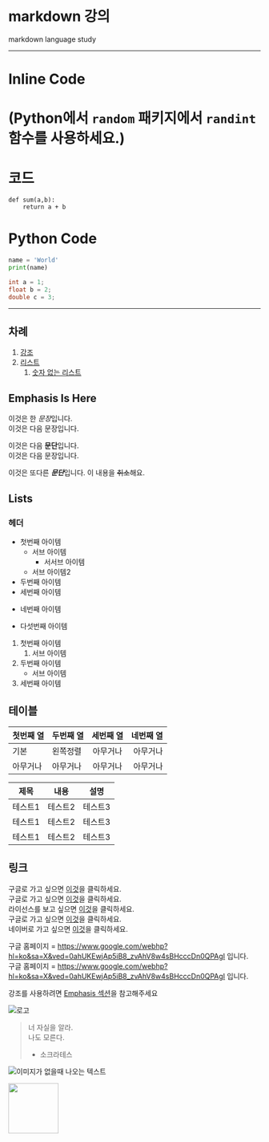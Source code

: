 markdown 강의
========
markdown language study

**************

# Inline Code

# (Python에서 `random` 패키지에서 `randint` 함수를 사용하세요.)

<!--
[//]: # "인라인 코드를 작성하려면 틱을 이용하세요"
[]: # 'Python에서 `random` 패키지에서 `randint` 함수를 사용하세요.'
-->

# 코드
    def sum(a,b):
        return a + b

# Python Code
```python
name = 'World'
print(name)
```

```java
int a = 1;
float b = 2;
double c = 3;
```
-----------------------

## 차례
1. [강조](#Emphasis)
2. [리스트](#Lists)
   1. [숫자 없는 리스트]()

## Emphasis Is Here

이것은 한 *문장*입니다.  
이것은 다음 문장입니다.

이것은 다음 **문단**입니다.  
이것은 다음 문장입니다.

이것은 또다른 ***문단***입니다.
이 내용을 ~~취소~~해요.

## Lists
### 헤더

- 첫번째 아이템
  - 서브 아이템
    - 서서브 아이템
  - 서브 아이템2
- 두번째 아이템
- 세번째 아이템
+ 네번째 아이템
* 다섯번째 아이템

1. 첫번째 아이템
   1. 서브 아이템
3. 두번째 아이템
   - 서브 아이템
5. 세번째 아이템

## 테이블

|첫번째 열|두번째 열|세번째 열|네번째 열|
|----------|:----------|:--------:|-----:| 
|기본| 왼쪽정렬|아무거나|아무거나|
|아무거나|아무거나|아무거나|아무거나|

|제목|내용|설명|
|------|---|---|
|테스트1|테스트2|테스트3|
|테스트1|테스트2|테스트3|
|테스트1|테스트2|테스트3|

## 링크
구글로 가고 싶으면 [이것](https://www.google.com/webhp?hl=ko&sa=X&ved=0ahUKEwjAp5iB8_zvAhV8w4sBHcccDn0QPAgI)을 클릭하세요.  
구글로 가고 싶으면 [이것](https://www.google.com/webhp?hl=ko&sa=X&ved=0ahUKEwjAp5iB8_zvAhV8w4sBHcccDn0QPAgI "구글 홈페이지")을 클릭하세요.  
라이선스를 보고 싶으면 [이것](./LICENSE)을 클릭하세요.  
구글로 가고 싶으면 [이것][1]을 클릭하세요.  
네이버로 가고 싶으면 [이것][2]을 클릭하세요.  

구글 홈페이지 = https://www.google.com/webhp?hl=ko&sa=X&ved=0ahUKEwjAp5iB8_zvAhV8w4sBHcccDn0QPAgI 입니다.  
구글 홈페이지 = <https://www.google.com/webhp?hl=ko&sa=X&ved=0ahUKEwjAp5iB8_zvAhV8w4sBHcccDn0QPAgI> 입니다.  

[1]: https://www.google.com/webhp?hl=ko&sa=X&ved=0ahUKEwjAp5iB8_zvAhV8w4sBHcccDn0QPAgI
[2]: https://www.naver.com/

강조를 사용하려면 [Emphasis 섹션](#Emphasis-Is-Here)을 참고해주세요


![로고](https://www.google.co.kr/images/branding/googlelogo/1x/googlelogo_color_272x92dp.png "구글 로고")

> 너 자실을 알라.  
> 나도 모른다.
>  - 소크라테스

![이미지가 없을때 나오는 텍스트](https://www.google.co.kr/images/branding/googlelogo/1x/googlelogo_color_272x92dp.png "마우스를 위에 가져다 놓았을때 나오는 설명")

<img
src = "https://www.google.co.kr/images/branding/googlelogo/1x/googlelogo_color_272x92dp.png" width=100 > 
</img>

